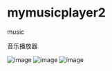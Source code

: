 # mymusicplayer2
music

音乐播放器

![image](https://github.com/Liang-depeng/mymusicplayer2/tree/master/PICTURESS)
![image](https://github.com/Liang-depeng/mymusicplayer2/tree/master/PICTURESS)
![image](https://github.com/Liang-depeng/mymusicplayer2/blob/master/PICTURESS/20180420161707.png)
